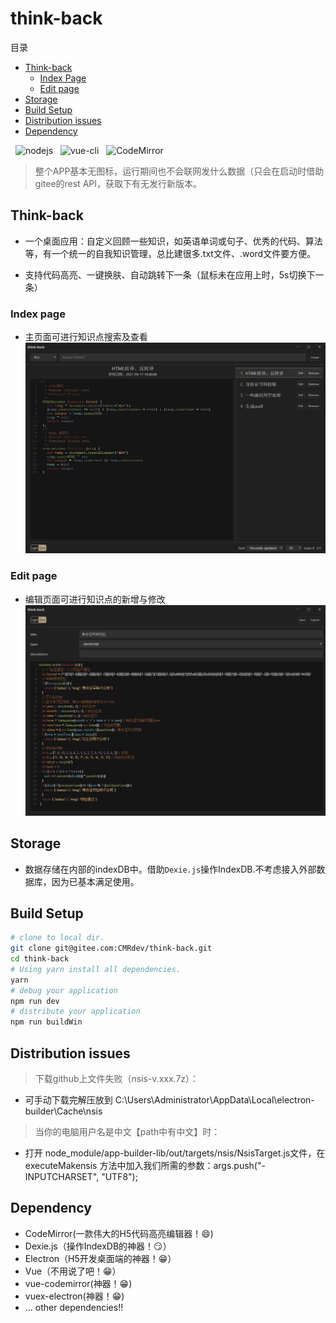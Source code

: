 # think-back

目录

- [Think-back](#think-back)
  - [Index Page](#index-page)
  - [Edit page](#edit-page)
- [Storage](#storage)
- [Build Setup](#build-Setup)
- [Distribution issues](#distribution-issues)
- [Dependency](#dependency)

&nbsp;&nbsp;![nodejs](https://img.shields.io/badge/nodejs-v12.16.3-green)&nbsp;&nbsp;
![vue-cli](https://img.shields.io/badge/vue--cli-v4.5.13-green)&nbsp;&nbsp;
![CodeMirror](https://img.shields.io/badge/CodeMirror-v4.0.6-green)

> 整个APP基本无图标，运行期间也不会联网发什么数据（只会在启动时借助gitee的rest API，获取下有无发行新版本。

## Think-back

- 一个桌面应用：自定义回顾一些知识，如英语单词或句子、优秀的代码、算法等，有一个统一的自我知识管理，总比建很多.txt文件、.word文件要方便。

- 支持代码高亮、一键换肤、自动跳转下一条（鼠标未在应用上时，5s切换下一条）

### Index page

- 主页面可进行知识点搜索及查看
![snippets](./doc/indexPage.png)

### Edit page

- 编辑页面可进行知识点的新增与修改
![snippets](./doc/editPage.png)

## Storage

- 数据存储在内部的indexDB中。借助`Dexie.js`操作IndexDB.不考虑接入外部数据库，因为已基本满足使用。

## Build Setup

``` bash
# clone to local dir.
git clone git@gitee.com:CMRdev/think-back.git
cd think-back
# Using yarn install all dependencies.
yarn
# debug your application
npm run dev
# distribute your application
npm run buildWin

```

## Distribution issues

> 下载github上文件失败（nsis-v.xxx.7z）：

- 可手动下载完解压放到 C:\Users\Administrator\AppData\Local\electron-builder\Cache\nsis

> 当你的电脑用户名是中文【path中有中文】时：

- 打开 node_module/app-builder-lib/out/targets/nsis/NsisTarget.js文件，在 executeMakensis 方法中加入我们所需的参数：args.push("-INPUTCHARSET", "UTF8");

## Dependency

- CodeMirror(一款伟大的H5代码高亮编辑器！😄)
- Dexie.js（操作IndexDB的神器！😏）
- Electron（H5开发桌面端的神器！😁）
- Vue（不用说了吧！😁）
- vue-codemirror(神器！😁)
- vuex-electron(神器！😁)
- ... other dependencies!!
